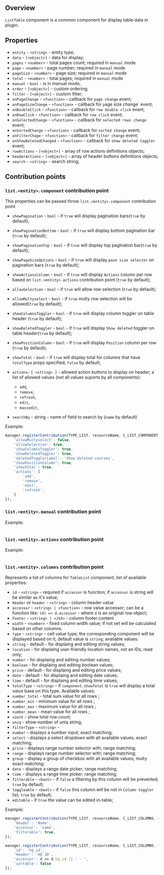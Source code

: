 ## Overview

`ListTable` component is a common component for display table data in plugin.

## Properties

- `entity` - `<string>` - entity type;
- `data` - `[<object>]` - data for display;
- `pages` - `<number>` - total pages count; required in `manual` mode
- `page` - `<number>` - page number; required in `manual` mode
- `pageSize` - `<number>` - page size; required in `manual` mode
- `total` - `<number>` - total pages; required in `manual` mode
- `manual` - `bool` - is in manual mode;
- `order` - `[<object>]` - custom ordering;
- `filter` - `[<object>]` - custom filter;
- `onPageChange` - `<function>` - callback for `page change` event;
- `onPageSizeChange` - `<function>` - callback for `p`age size change` event;
- `onDoubleClick` - `<function>` - callback for `row double click` event;
- `onRowClick` - `<function>` - callback for `row click` event;
- `onSelectedChange` - `<function>` - callback for `selected rows change` event;
- `onSortedChange` - `<function>` - callback for `sorted change` event;
- `onFilterChage` - `<function>` - callback for `filter change` event;
- `onShowDeletedChanged` - `<function>` - callback for `show deleted taggler` event;
- `rowActions` - `[<object>]` - array of row actions definitions objects;
- `headerActions` - `[<object>]` - array of header buttons definitions objects;
- `search` - `<string>` - search string;

## Contribution points

### `list.<entity>.component` contribution point

This properties can be passed throw `list.<entity>.component` contribution point
- `showPagination` - `bool` - if `true` will display pagination bars(`true` by default);
- `showPaginationBottom` - `bool` - if `true` will display bottom pagination bar (`true` by default);
- `showPaginationTop` - `bool` - if `true` will display top pagination bar(`true` by default);
- `showPageSizeOptions` - `bool` - if `true` will display `paze size selector` on pagination bars (`true` by default);
- `showActionsColumn` - `bool` - if `true` will display `Actions` column per row based on `list.<entity>.actions` contribution point (`true` by default);
- `allowSelection` - `bool` - if `true` will allow row selection (`true` by default);
- `allowMultyselect` - `bool` - if `true` multy row selection will be allowed(`true` by default);
- `showColumnsToggler` - `bool` - if `true` will display column toggler on table header (`true` by default);
- `showDeletedToggler` - `bool` - if `true` will display `Show deleted` toggler on table header(`true` by default);
- `showPositionColumn` - `bool` - if `true` will display `Position` column per row (`true` by default);
- `showTotal` - `bool` - if `true` will display total for columns that have `totalType` props specified; `false` by default; 
- `actions`- `[ <string> ]` - allowed action buttons to display on header; a list of allowed values (not all values suports by all components): 
  - `add`,
  - `remove`,
  - `refresh`,
  - `edit`,
  - `massedit`,

- `searchBy` - string - name of field to search by (`name` by default)

Example: 
```javascript
manager.registerContribution(TYPE_LIST, resourceName, C_LIST_COMPONENT, {
    'allowMultyselect': false,
    'allowSelection': true,
    'showColumnsToggler': true,
    'showDeletedToggler': true,
    'deletedTogglerLabel': 'Show deleted courses',
    'showPositionColumn': true,
    'showTotal': true,
    'actions': [ 
        'add',
        'remove',
        'edit',
        'refresh',
    ]
});
```

### `list.<entity>.manual` contribution point

Example: 
```javascript

```

### `list.<entity>.actions` contribution point

Example: 
```javascript

```

### `list.<entity>.columns` contribution point

Represents a list of columns for `TableList` component; list of available properties: 
- `id` - `<string>` - required if `accessor` is function; if `accessor` is string will be similar as it's value;
- `Header` or `header` - `<string>` - column header value
- `accessor` - `<string> | <function>` - row value accessor; can be a function like: `(d) => d.accessor` - where `d` is an original row object;
- `Footer` - `<string> | <JSX>` - column footer content
- `width` - `<number>` - fixed column width value; if not set will be calculated based on other columns.
- `type` - `<string>` - cell value type; the corresponding component will be displayed based on it; default value is `string`; available values:
 - `string` - default - for displaing and editing string values;
 - `location` - for displaing user-friendly location names, not an IDs; read only;
 - `number` - for displaing and editing number values;
 - `boolean` - for displaing and editing boolean values;
 - `price` - default - for displaing and editing price values; 
 - `date` - default - for displaing and editing date values; 
 - `time` - default - for displaing and editing time values; 
- `totalType` - `<string>` - if `component.showTotal` is `true` will display a total value base on this type. Available values: 
 - `number_total` -  total sum value for all rows ; 
 - `number_min` - minimum value for all rows ; 
 - `number_max` - maximum value for all rows ; 
 - `number_mean` - mean value for all rows ; 
 - `count` - show total row count; 
 - `uniq` - show number of uniq string;
- `filterType` - `<string>` - 
 - `number` - displays a number input; exact matching;
 - `select` - displays a select dropdown with all available values; exact matching;
 - `price` - displays range number selector with; range matching;
 - `range` - displays range number selector with; range matching;
 - `group` - display a group of checkbox with all available values; multy exact matching;
 - `date` - displays a range date picker; range matching;
 - `time` - displays a range time picker; range matching;
- `filterable` - `<bool>` - if `false` a filtering by this column will be prevented; `true` by default;
- `toggleable` - `<bool>` - if `false` this column will be not in `Column toggler` list; `true` by default;
- `editable` - if `true` the value can be edited in-table;

Example: 
```javascript
manager.registerContribution(TYPE_LIST, resourceName, C_LIST_COLUMNS, {
    'Header': 'Name',
    'accessor': 'name',
    'filterable': true,
});

manager.registerContribution(TYPE_LIST, resourceName, C_LIST_COLUMNS, {
    'id': 'hq_id',
    'Header': 'HQ ID',
    'accessor': d => d.hq_id || ' - ',
    'sortable': false
});
```



